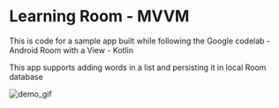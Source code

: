 # Learning Room - MVVM

This is code for a sample app built while following the Google codelab - Android Room with a View - Kotlin

This app supports adding words in a list and persisting it in local Room database

![demo_gif](https://github.com/subhag-dev/room-word-sample/assets/100968446/3075ab8a-5255-470b-8f87-dc1346e61e6d)
